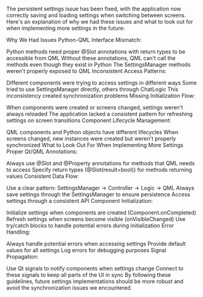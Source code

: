The persistent settings issue has been fixed, with the application now correctly saving and loading settings when switching between screens. Here's an explanation of why we had these issues and what to look out for when implementing more settings in the future:

Why We Had Issues
Python-QML Interface Mismatch:

Python methods need proper @Slot annotations with return types to be accessible from QML
Without these annotations, QML can't call the methods even though they exist in Python
The SettingsManager methods weren't properly exposed to QML
Inconsistent Access Patterns:

Different components were trying to access settings in different ways
Some tried to use SettingsManager directly, others through ChatLogic
This inconsistency created synchronization problems
Missing Initialization Flow:

When components were created or screens changed, settings weren't always reloaded
The application lacked a consistent pattern for refreshing settings on screen transitions
Component Lifecycle Management:

QML components and Python objects have different lifecycles
When screens changed, new instances were created but weren't properly synchronized
What to Look Out For When Implementing More Settings
Proper Qt/QML Annotations:

Always use @Slot and @Property annotations for methods that QML needs to access
Specify return types (@Slot(result=bool)) for methods returning values
Consistent Data Flow:

Use a clear pattern: SettingsManager → Controller → Logic → QML
Always save settings through the SettingsManager to ensure persistence
Access settings through a consistent API
Component Initialization:

Initialize settings when components are created (Component.onCompleted)
Refresh settings when screens become visible (onVisibleChanged)
Use try/catch blocks to handle potential errors during initialization
Error Handling:

Always handle potential errors when accessing settings
Provide default values for all settings
Log errors for debugging purposes
Signal Propagation:

Use Qt signals to notify components when settings change
Connect to these signals to keep all parts of the UI in sync
By following these guidelines, future settings implementations should be more robust and avoid the synchronization issues we encountered.


